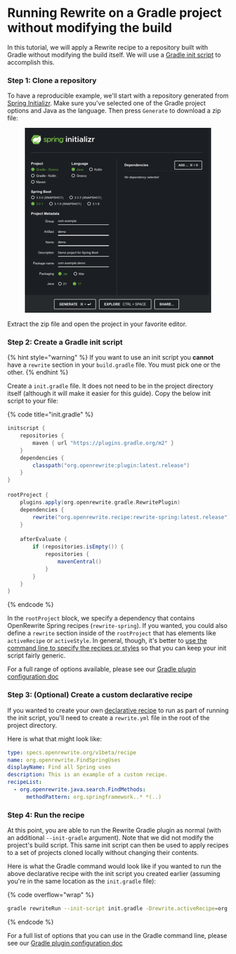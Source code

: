 # Running Rewrite on a Gradle project without modifying the build

In this tutorial, we will apply a Rewrite recipe to a repository built with Gradle without modifying the build itself. We will use a [Gradle init script](https://docs.gradle.org/current/userguide/init_scripts.html) to accomplish this.

### Step 1: Clone a repository

To have a reproducible example, we'll start with a repository generated from [Spring Initializr](https://start.spring.io). Make sure you've selected one of the Gradle project options and Java as the language. Then press `Generate` to download a zip file:

<figure><img src="../.gitbook/assets/spring-init.png" alt=""><figcaption></figcaption></figure>

Extract the zip file and open the project in your favorite editor.

### Step 2: Create a Gradle init script

{% hint style="warning" %}
If you want to use an init script you **cannot** have a `rewrite` section in your `build.gradle` file. You must pick one or the other. 
{% endhint %}

Create a `init.gradle` file. It does not need to be in the project directory itself (although it will make it easier for this guide). Copy the below init script to your file:

{% code title="init.gradle" %}
```groovy
initscript {
    repositories {
        maven { url "https://plugins.gradle.org/m2" }
    }
    dependencies {
        classpath("org.openrewrite:plugin:latest.release")
    }
}

rootProject {
    plugins.apply(org.openrewrite.gradle.RewritePlugin)
    dependencies {
        rewrite("org.openrewrite.recipe:rewrite-spring:latest.release")
    }

    afterEvaluate {
        if (repositories.isEmpty()) {
            repositories {
                mavenCentral()
            }
        }
    }
}
```
{% endcode %}

In the `rootProject` block, we specify a dependency that contains OpenRewrite Spring recipes (`rewrite-spring`). If you wanted, you could also define a `rewrite` section inside of the `rootProject` that has elements like `activeRecipe` or `activeStyle`. In general, though, it's better to [use the command line to specify the recipes or styles](#step-4-run-the-recipe) so that you can keep your init script fairly generic. 

For a full range of options available, please see our [Gradle plugin configuration doc](/reference/gradle-plugin-configuration.md)

### Step 3: (Optional) Create a custom declarative recipe

If you wanted to create your own [declarative recipe](/authoring-recipes/types-of-recipes.md#declarative-recipes) to run as part of running the init script, you'll need to create a `rewrite.yml` file in the root of the project directory.

Here is what that might look like:

```yaml
type: specs.openrewrite.org/v1beta/recipe
name: org.openrewrite.FindSpringUses
displayName: Find all Spring uses
description: This is an example of a custom recipe.
recipeList:
  - org.openrewrite.java.search.FindMethods:
      methodPattern: org.springframework..* *(..)
```

### Step 4: Run the recipe

At this point, you are able to run the Rewrite Gradle plugin as normal (with an additional `--init-gradle` argument). Note that we did not modify the project's build script. This same init script can then be used to apply recipes to a set of projects cloned locally without changing their contents.

Here is what the Gradle command would look like if you wanted to run the above declarative recipe with the init script you created earlier (assuming you're in the same location as the `init.gradle` file):

{% code overflow="wrap" %}
```bash
gradle rewriteRun --init-script init.gradle -Drewrite.activeRecipe=org.openrewrite.FindSpringUses
```
{% endcode %}

For a full list of options that you can use in the Gradle command line, please see our [Gradle plugin configuration doc](/reference/gradle-plugin-configuration.md#jvm-args-that-can-be-added-to-the-gradle-command-line)
